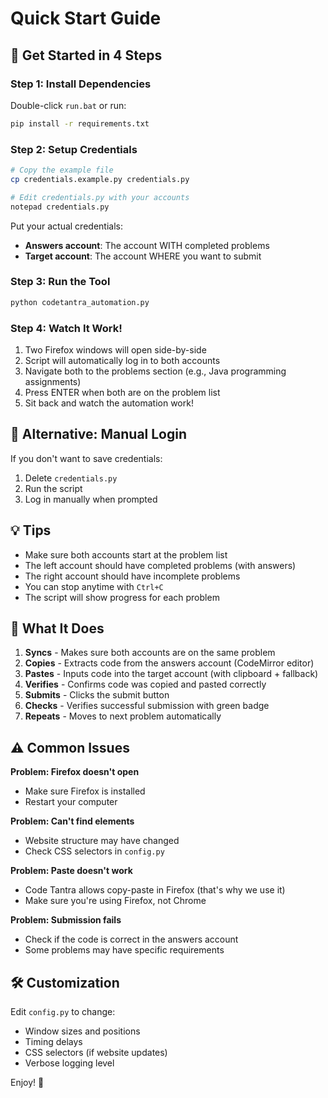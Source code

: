 # Quick Start Guide

## 🚀 Get Started in 4 Steps

### Step 1: Install Dependencies
Double-click `run.bat` or run:
```bash
pip install -r requirements.txt
```

### Step 2: Setup Credentials
```bash
# Copy the example file
cp credentials.example.py credentials.py

# Edit credentials.py with your accounts
notepad credentials.py
```

Put your actual credentials:
- **Answers account**: The account WITH completed problems
- **Target account**: The account WHERE you want to submit

### Step 3: Run the Tool
```bash
python codetantra_automation.py
```

### Step 4: Watch It Work!
1. Two Firefox windows will open side-by-side
2. Script will automatically log in to both accounts
3. Navigate both to the problems section (e.g., Java programming assignments)
4. Press ENTER when both are on the problem list
5. Sit back and watch the automation work!

## 🔄 Alternative: Manual Login

If you don't want to save credentials:
1. Delete `credentials.py`
2. Run the script
3. Log in manually when prompted

## 💡 Tips

- Make sure both accounts start at the problem list
- The left account should have completed problems (with answers)
- The right account should have incomplete problems
- You can stop anytime with `Ctrl+C`
- The script will show progress for each problem

## 🎯 What It Does

1. **Syncs** - Makes sure both accounts are on the same problem
2. **Copies** - Extracts code from the answers account (CodeMirror editor)
3. **Pastes** - Inputs code into the target account (with clipboard + fallback)
4. **Verifies** - Confirms code was copied and pasted correctly
5. **Submits** - Clicks the submit button
6. **Checks** - Verifies successful submission with green badge
7. **Repeats** - Moves to next problem automatically

## ⚠️ Common Issues

**Problem: Firefox doesn't open**
- Make sure Firefox is installed
- Restart your computer

**Problem: Can't find elements**
- Website structure may have changed
- Check CSS selectors in `config.py`

**Problem: Paste doesn't work**
- Code Tantra allows copy-paste in Firefox (that's why we use it)
- Make sure you're using Firefox, not Chrome

**Problem: Submission fails**
- Check if the code is correct in the answers account
- Some problems may have specific requirements

## 🛠️ Customization

Edit `config.py` to change:
- Window sizes and positions
- Timing delays
- CSS selectors (if website updates)
- Verbose logging level

Enjoy! 🎉
